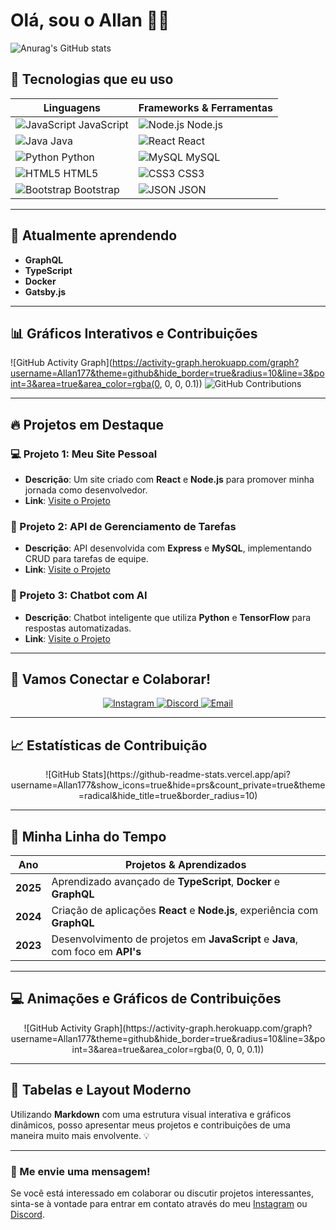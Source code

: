 # Olá, sou o Allan 👨‍💻

![Anurag's GitHub stats](https://github-readme-stats.vercel.app/api?username=Allan177&show_icons=true&hide=prs&count_private=true&theme=radical&hide_title=true&border_radius=10)

## 🚀 Tecnologias que eu uso

| Linguagens | Frameworks & Ferramentas |
|------------|--------------------------|
| ![JavaScript](https://cdn.jsdelivr.net/gh/devicons/devicon@latest/icons/javascript/javascript-original.svg) JavaScript | ![Node.js](https://cdn.jsdelivr.net/gh/devicons/devicon@latest/icons/nodejs/nodejs-original.svg) Node.js |
| ![Java](https://cdn.jsdelivr.net/gh/devicons/devicon@latest/icons/java/java-original.svg) Java | ![React](https://cdn.jsdelivr.net/gh/devicons/devicon@latest/icons/react/react-original.svg) React |
| ![Python](https://cdn.jsdelivr.net/gh/devicons/devicon@latest/icons/python/python-plain.svg) Python | ![MySQL](https://cdn.jsdelivr.net/gh/devicons/devicon@latest/icons/mysql/mysql-original.svg) MySQL |
| ![HTML5](https://cdn.jsdelivr.net/gh/devicons/devicon@latest/icons/html5/html5-original.svg) HTML5 | ![CSS3](https://cdn.jsdelivr.net/gh/devicons/devicon@latest/icons/css3/css3-original.svg) CSS3 |
| ![Bootstrap](https://cdn.jsdelivr.net/gh/devicons/devicon@latest/icons/bootstrap/bootstrap-original.svg) Bootstrap | ![JSON](https://cdn.jsdelivr.net/gh/devicons/devicon@latest/icons/json/json-plain.svg) JSON |

---

## 🌱 Atualmente aprendendo

- **GraphQL**
- **TypeScript**
- **Docker**
- **Gatsby.js**

---

## 📊 Gráficos Interativos e Contribuições

![GitHub Activity Graph](https://activity-graph.herokuapp.com/graph?username=Allan177&theme=github&hide_border=true&radius=10&line=3&point=3&area=true&area_color=rgba(0, 0, 0, 0.1))
![GitHub Contributions](https://github.com/Allan177/github-contribution-chart.svg)

---

## 🔥 Projetos em Destaque

### **💻 Projeto 1: Meu Site Pessoal**
- **Descrição**: Um site criado com **React** e **Node.js** para promover minha jornada como desenvolvedor.
- **Link**: [Visite o Projeto](https://github.com/Allan177/projeto1)

### **📝 Projeto 2: API de Gerenciamento de Tarefas**
- **Descrição**: API desenvolvida com **Express** e **MySQL**, implementando CRUD para tarefas de equipe.
- **Link**: [Visite o Projeto](https://github.com/Allan177/projeto2)

### **🤖 Projeto 3: Chatbot com AI**
- **Descrição**: Chatbot inteligente que utiliza **Python** e **TensorFlow** para respostas automatizadas.
- **Link**: [Visite o Projeto](https://github.com/Allan177/projeto3)

---

## 🧠 Vamos Conectar e Colaborar!

<div align="center">
  <a href="https://www.instagram.com/euallan17?igsh=dGh0OXp6bW5zcGxy" target="_blank">
    <img src="https://img.shields.io/badge/Instagram-E4405F?style=for-the-badge&logo=instagram&logoColor=white" alt="Instagram" />
  </a>
  <a href="https://discord.com/invite/VjjQc4ZQ" target="_blank">
    <img src="https://img.shields.io/badge/Discord-7289DA?style=for-the-badge&logo=discord&logoColor=white" alt="Discord" />
  </a>
  <a href="mailto:allan@example.com?subject=Conexão GitHub" target="_blank">
    <img src="https://img.shields.io/badge/Email-D14836?style=for-the-badge&logo=gmail&logoColor=white" alt="Email" />
  </a>
</div>

---

## 📈 Estatísticas de Contribuição

<div align="center">
  ![GitHub Stats](https://github-readme-stats.vercel.app/api?username=Allan177&show_icons=true&hide=prs&count_private=true&theme=radical&hide_title=true&border_radius=10)
</div>

---

## 📅 Minha Linha do Tempo

| Ano  | Projetos & Aprendizados |
|------|-------------------------|
| **2025** | Aprendizado avançado de **TypeScript**, **Docker** e **GraphQL** |
| **2024** | Criação de aplicações **React** e **Node.js**, experiência com **GraphQL** |
| **2023** | Desenvolvimento de projetos em **JavaScript** e **Java**, com foco em **API's** |

---

## 💻 Animações e Gráficos de Contribuições

<div align="center">
  ![GitHub Activity Graph](https://activity-graph.herokuapp.com/graph?username=Allan177&theme=github&hide_border=true&radius=10&line=3&point=3&area=true&area_color=rgba(0, 0, 0, 0.1))
</div>

---

## 🎨 Tabelas e Layout Moderno

Utilizando **Markdown** com uma estrutura visual interativa e gráficos dinâmicos, posso apresentar meus projetos e contribuições de uma maneira muito mais envolvente. 💡

---

### 📧 Me envie uma mensagem!

Se você está interessado em colaborar ou discutir projetos interessantes, sinta-se à vontade para entrar em contato através do meu [Instagram](https://www.instagram.com/euallan17) ou [Discord](https://discord.com/invite/VjjQc4ZQ).
